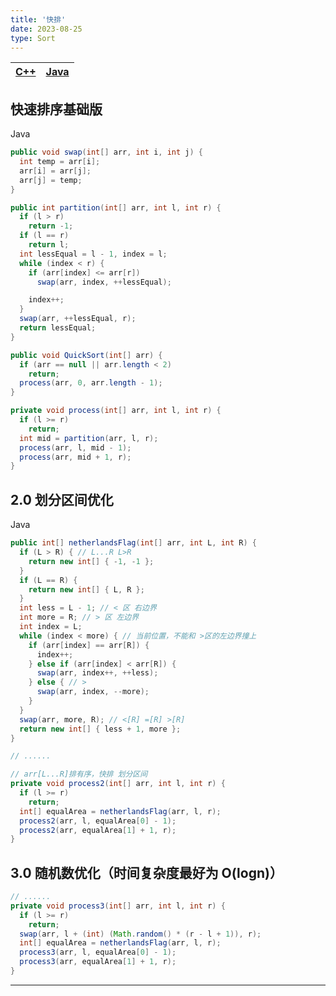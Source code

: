 ```yaml
---
title: '快排'
date: 2023-08-25
type: Sort
---
```


| [C++](https://github.com/ZhengKe996/DS/blob/main/src/quick_sort/partition_and_quick_sort.cpp) | [Java](https://github.com/ZhengKe996/DS/blob/main/src/quick_sort/partition_and_quick_sort.java) |
| :-------------------------------------------------------------------------------------------: | :---------------------------------------------------------------------------------------------: |

## 快速排序基础版

Java

```java
public void swap(int[] arr, int i, int j) {
  int temp = arr[i];
  arr[i] = arr[j];
  arr[j] = temp;
}

public int partition(int[] arr, int l, int r) {
  if (l > r)
    return -1;
  if (l == r)
    return l;
  int lessEqual = l - 1, index = l;
  while (index < r) {
    if (arr[index] <= arr[r])
      swap(arr, index, ++lessEqual);

    index++;
  }
  swap(arr, ++lessEqual, r);
  return lessEqual;
}

public void QuickSort(int[] arr) {
  if (arr == null || arr.length < 2)
    return;
  process(arr, 0, arr.length - 1);
}

private void process(int[] arr, int l, int r) {
  if (l >= r)
    return;
  int mid = partition(arr, l, r);
  process(arr, l, mid - 1);
  process(arr, mid + 1, r);
}

```

## 2.0 划分区间优化

Java

```java
public int[] netherlandsFlag(int[] arr, int L, int R) {
  if (L > R) { // L...R L>R
    return new int[] { -1, -1 };
  }
  if (L == R) {
    return new int[] { L, R };
  }
  int less = L - 1; // < 区 右边界
  int more = R; // > 区 左边界
  int index = L;
  while (index < more) { // 当前位置，不能和 >区的左边界撞上
    if (arr[index] == arr[R]) {
      index++;
    } else if (arr[index] < arr[R]) {
      swap(arr, index++, ++less);
    } else { // >
      swap(arr, index, --more);
    }
  }
  swap(arr, more, R); // <[R] =[R] >[R]
  return new int[] { less + 1, more };
}

// ......

// arr[L...R]排有序，快排 划分区间
private void process2(int[] arr, int l, int r) {
  if (l >= r)
    return;
  int[] equalArea = netherlandsFlag(arr, l, r);
  process2(arr, l, equalArea[0] - 1);
  process2(arr, equalArea[1] + 1, r);
}
```

## 3.0 随机数优化（时间复杂度最好为 O(logn)）

```java
// ......
private void process3(int[] arr, int l, int r) {
  if (l >= r)
    return;
  swap(arr, l + (int) (Math.random() * (r - l + 1)), r);
  int[] equalArea = netherlandsFlag(arr, l, r);
  process3(arr, l, equalArea[0] - 1);
  process3(arr, equalArea[1] + 1, r);
}
```

<hr/>
<ListPosts type="QuickSort"/>

